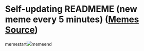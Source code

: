 # Self-updating READMEME (new meme every 5 minutes) ([Memes Source](https://bramses.notion.site/a49c1e962b7646879176ac3b327b6533?v=4d1eda54b170483cb03a40f257231764))

memestart![](https://www.notion.so/image/https%3A%2F%2Fs3-us-west-2.amazonaws.com%2Fsecure.notion-static.com%2F3f186284-3636-4f31-b3f8-bef9ee5dc2ad%2F7E6C29FB-B276-4DEB-8A71-EC845A7035E9.jpeg?table=block&id=09e922a1-dac9-4b89-b00f-91fbbd17fd00&cache=v2)memeend
